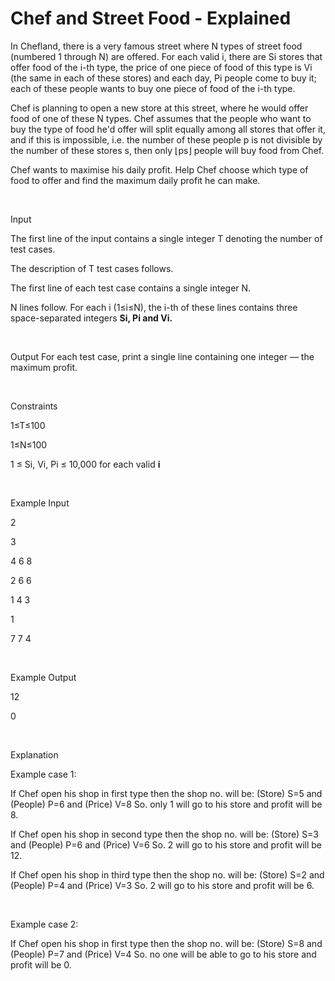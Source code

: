 # Chef and Street Food - Explained

In Chefland, there is a very famous street where N types of street food (numbered 1 through N) are offered. For each valid i, there are Si stores that offer food of the i-th type, the price of one piece of food of this type is Vi (the same in each of these stores) and each day, Pi people come to buy it; each of these people wants to buy one piece of food of the i-th type.

Chef is planning to open a new store at this street, where he would offer food of one of these N types. Chef assumes that the people who want to buy the type of food he'd offer will split equally among all stores that offer it, and if this is impossible, i.e. the number of these people p is not divisible by the number of these stores s, then only ⌊ps⌋ people will buy food from Chef.

Chef wants to maximise his daily profit. Help Chef choose which type of food to offer and find the maximum daily profit he can make.

<br>


Input

The first line of the input contains a single integer T denoting the number of test cases. 

The description of T test cases follows.

The first line of each test case contains a single integer N.

N lines follow. For each i (1≤i≤N), the i-th of these lines contains three space-separated integers **Si, Pi and Vi.**

<br>

Output
For each test case, print a single line containing one integer ― the maximum profit.

<br>


Constraints

1≤T≤100

1≤N≤100

1 ≤ Si, Vi, Pi ≤ 10,000 for each valid **i**


<br>

Example Input

2

3

4 6 8

2 6 6

1 4 3

1

7 7 4

<br>

Example Output

12

0

<br>

Explanation

Example case 1: 

If Chef open his shop in first type then the shop no. will be:
(Store) S=5 and (People) P=6 and (Price) V=8 
So. only 1 will go to his store and profit will be 8.

If Chef open his shop in second type then the shop no. will be:
(Store) S=3 and (People) P=6 and (Price) V=6 
So. 2 will go to his store and profit will be 12.

If Chef open his shop in third type then the shop no. will be:
(Store) S=2 and (People) P=4 and (Price) V=3 
So. 2 will go to his store and profit will be 6.

<br>

Example case 2: 

If Chef open his shop in first type then the shop no. will be:
(Store) S=8 and (People) P=7 and (Price) V=4 
So. no one will be able to go to his store and profit will be 0.